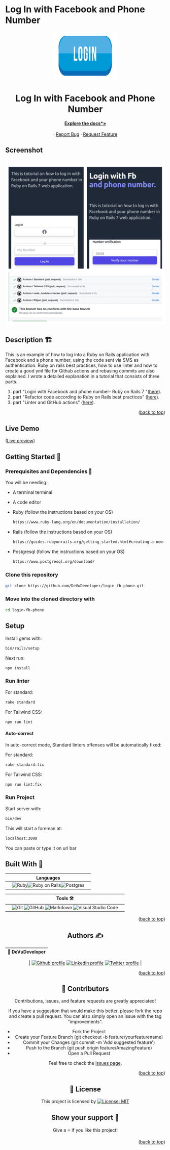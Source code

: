 # Log In with Facebook and Phone Number

<!-- PROJECT LOGO -->
<div align="center">
  <a href="https://github.com/DeVuDeveloper/login-fb-phone">
    <img src="app/assets/images/logo.png" alt="Logo" width="200" height="150">
  </a>

  <h1 align="center">Log In with Facebook and Phone Number</h1>

  <p align="center">
   
  <a href="https://github.com/DeVuDeveloper/login-fb-phone/#readme"><strong>Explore the docs*»</strong></a>
    <br />
    <br />
    ·
    <a href="https://github.com/DeVuDeveloper/login-fb-phone/issues/1">Report Bug</a>
    ·
    <a href="https://github.com/DeVuDeveloper/login-fb-phone/issues/1">Request Feature</a>
  </p>
</div>

## Screenshot

## ![Screenshot](app/assets/images//screenshot.jpg)



## Description 🏗️

This is an example of how to log into a Ruby on Rails application with Facebook and a phone number, using the code sent via SMS as authentication. Ruby on rails best practices, how to use linter and how to create a good yml file for Github actions and rebasing commits are also explained.
I wrote a detailed explanation in a tutorial that consists of three parts.
1. part "Login with Facebook and phone number- Ruby on Rails 7 "([here](https://medium.com/@dejanvu.developer/login-with-facebook-and-phone-number-ruby-on-rails-7-83b4e484fb35)).
2. part "Refactor code according to Ruby on Rails best practices" ([here](https://medium.com/@dejanvu.developer/refactor-code-according-to-ruby-on-rails-best-practices-b0adef92d851)).
3. part "Linter and GitHub actions" ([here](https://medium.com/@dejanvu.developer/linter-and-github-actions-fd8daa9b624b)).

<p align="right">(<a href="#top">back to top</a>)</p>

## Live Demo

([Live preview]())

## Getting Started 🏁

### Prerequisites and Dependencies 📜

You will be needing:

- A terminal terminal
- A code editor
- Ruby (follow the instructions based on your OS)
  ```bash
  https://www.ruby-lang.org/en/documentation/installation/
  ```
- Rails (follow the instructions based on your OS)

  ```bash
  https://guides.rubyonrails.org/getting_started.html#creating-a-new-rails-project-installing-rails
  ```

- Postgresql (follow the instructions based on your OS)
  ```bash
  https://www.postgresql.org/download/
  ```

### Clone this repository

```bash
git clone https://github.com/DeVuDeveloper/login-fb-phone.git
```

### Move into the cloned directory with

```bash
cd login-fb-phone

```

## Setup

Install gems with:

```bash
bin/rails/setup
```

Next run:

```bash
npm install
```

### Run linter

For standard:

```bash
rake standard
```
For Tailwind CSS:

```bash
npm run lint
```

#### Auto-correct

In auto-correct mode, Standard linters offenses will be automatically fixed:

For standard:

```bash
rake standard:fix
```

For Tailwind CSS:

```bash
npm run lint:fix
```

### Run Project

Start server with:

```bash
bin/dev
```

This will start a foreman at:

```bash
localhost:3000
```

You can paste or type it on url bar

## Built With 🔨

<div align="center">

|     | Languages                                                                                                                                                                                                                                                                                                                  |     |
| --- | -------------------------------------------------------------------------------------------------------------------------------------------------------------------------------------------------------------------------------------------------------------------------------------------------------------------------- | --- |
|     | ![Ruby](https://img.shields.io/badge/-Ruby-000000?style=flat&logo=ruby&logoColor=red)![Ruby on Rails](https://img.shields.io/badge/-Ruby_on_Rails-000000?style=flat&logo=ruby-on-rails&logoColor=blue)![Postgres](https://img.shields.io/badge/postgres-%23316192.svg?style=for-the-badge&logo=postgresql&logoColor=white) |

<div align="center">


|     | Tools 🛠️                                                                                                                                                                                                                                                                                                                                                                                                                                                                              |     |
| --- | ------------------------------------------------------------------------------------------------------------------------------------------------------------------------------------------------------------------------------------------------------------------------------------------------------------------------------------------------------------------------------------------------------------------------------------------------------------------------------------- | --- |
|     | ![Git](https://img.shields.io/badge/git-%23F05033.svg?style=for-the-badge&logo=git&logoColor=white) ![GitHub](https://img.shields.io/badge/github-%23121011.svg?style=for-the-badge&logo=github&logoColor=white) ![Markdown](https://img.shields.io/badge/markdown-%23000000.svg?style=for-the-badge&logo=markdown&logoColor=white) ![Visual Studio Code](https://img.shields.io/badge/Visual%20Studio%20Code-0078d7.svg?style=for-the-badge&logo=visual-studio-code&logoColor=white) |     |

<p align="right">(<a href="#top">back to top</a>)</p>
</div>

## Authors ✍️

<div align="center">

| 👤 DeVuDeveloper|
| -------- |

| <a target="_blank" href="https://github.com/DeVuDeveloper"><img src="https://img.shields.io/badge/github-%23121011.svg?style=for-the-badge&logo=github&logoColor=white" alt="Github profile"></a> <a target="_blank" href="https://www.linkedin.com/in/devuj/"><img src="https://img.shields.io/badge/-LinkedIn-0077b5?style=for-the-badge&logo=LinkedIn&logoColor=white" alt="Linkedin profile"></a> <a target="_blank" href="https://twitter.com/DejanVuj"><img src="https://img.shields.io/badge/-Twitter-1DA1F2?style=for-the-badge&logo=Twitter&logoColor=white" alt="Twitter profile"></a>
|

</div>

<p align="right">(<a href="#top">back to top</a>)</p>

## 🤝 Contributors

Contributions, issues, and feature requests are greatly appreciated!

If you have a suggestion that would make this better, please fork the repo and create a pull request. You can also simply open an issue with the tag "improvements".

- Fork the Project
- Create your Feature Branch (git checkout -b feature/yourfeaturename)
- Commit your Changes (git commit -m 'Add suggested feature')
- Push to the Branch (git push origin feature/AmazingFeature)
- Open a Pull Request

Feel free to check the [issues page](https://github.com/DeVuDeveloper/login-fb-phone/issues/1).

<p align="right">(<a href="#top">back to top</a>)</p>

## 📝 License

This project is licensed by [![License: MIT](https://img.shields.io/badge/License-MIT-yellow.svg)](LICENSE)

## Show your support 💪

Give a ⭐️ if you like this project!

<p align="right">(<a href="#top">back to top</a>)</p>